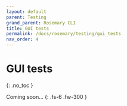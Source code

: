 ```yaml
---
layout: default
parent: Testing
grand_parent: Rosemary CLI
title: GUI tests
permalink: /docs/rosemary/testing/gui_tests
nav_order: 4
---
```


# GUI tests
{: .no_toc }

Coming soon...
{: .fs-6 .fw-300 }